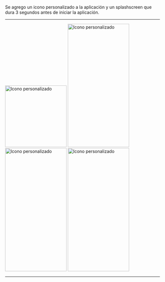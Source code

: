 Se agrego un icono personalizado a la aplicación y un splashscreen que dura 3 segundos antes de iniciar la aplicación.

---

<img src="https://github.com/user-attachments/assets/192026fa-1d92-472b-b61a-3a673883bea9" alt="Icono personalizado" width="200">

<img src="https://github.com/user-attachments/assets/26932cf1-2a9f-46d5-9179-18e3ea487f9e" alt="Icono personalizado" width="200" height="400">

<img src="https://github.com/user-attachments/assets/fe2121d2-5934-434d-87f7-7a494174e15f" alt="Icono personalizado" width="200" height="400">

<img src="https://github.com/user-attachments/assets/1ebb5445-a04f-40b3-bab8-782efc6fb130" alt="Icono personalizado" width="200" height="400">

---


